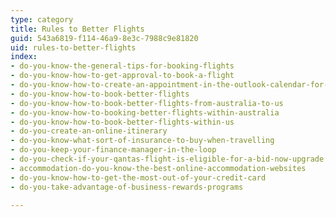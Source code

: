 ```yaml
---
type: category
title: Rules to Better Flights
guid: 543a6819-f114-46a9-8e3c-7988c9e81820
uid: rules-to-better-flights
index:
- do-you-know-the-general-tips-for-booking-flights
- do-you-know-how-to-get-approval-to-book-a-flight
- do-you-know-how-to-create-an-appointment-in-the-outlook-calendar-for-flights
- do-you-know-how-to-book-better-flights
- do-you-know-how-to-book-better-flights-from-australia-to-us
- do-you-know-how-to-booking-better-flights-within-australia
- do-you-know-how-to-book-better-flights-within-us
- do-you-create-an-online-itinerary
- do-you-know-what-sort-of-insurance-to-buy-when-travelling
- do-you-keep-your-finance-manager-in-the-loop
- do-you-check-if-your-qantas-flight-is-eligible-for-a-bid-now-upgrade
- accommodation-do-you-know-the-best-online-accommodation-websites
- do-you-know-how-to-get-the-most-out-of-your-credit-card
- do-you-take-advantage-of-business-rewards-programs

---
```

<p>​​​​​​​</p>


